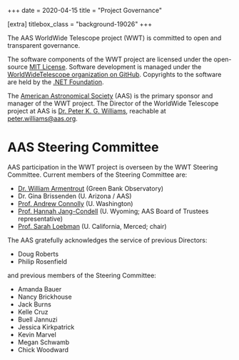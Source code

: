 +++
date = 2020-04-15
title = "Project Governance"

[extra]
titlebox_class = "background-19026"
+++

The AAS WorldWide Telescope project (WWT) is committed to open and transparent
governance.

The software components of the WWT project are licensed under the open-source
[MIT License]. Software development is managed under the
[WorldWideTelescope organization on GitHub][gh-wwt]. Copyrights to the
software are held by the [.NET Foundation][dnf].

[MIT License]: https://opensource.org/licenses/MIT
[gh-wwt]: https://github.com/WorldWideTelescope
[dnf]: https://dotnetfoundation.org/

The [American Astronomical Society][aas] (AAS) is the primary sponsor and
manager of the WWT project. The Director of the WorldWide Telescope project at
AAS is [Dr. Peter K. G. Williams][pkgw], reachable at <peter.williams@aas.org>.

[aas]: https://aas.org/
[pkgw]: https://newton.cx/~peter/


# AAS Steering Committee

AAS participation in the WWT project is overseen by the WWT Steering
Committee. Current members of the Steering Committee are:

- [Dr. William Armentrout][armentrout] (Green Bank Observatory)
- Dr. Gina Brissenden (U. Arizona / AAS)
- [Prof. Andrew Connolly][connolly] (U. Washington)
- [Prof. Hannah Jang-Condell][jangcondell] (U. Wyoming; AAS Board of Trustees representative)
- [Prof. Sarah Loebman][loebman] (U. California, Merced; chair)

[armentrout]: http://willarmentrout.com/
[connolly]: https://depts.washington.edu/astron/profile/connolly-andy/
[jangcondell]: http://physics.uwyo.edu/~hannah/
[loebman]: https://sarahloebman.wixsite.com/home

The AAS gratefully acknowledges the service of previous Directors:

- Doug Roberts
- Philip Rosenfield

and previous members of the Steering Committee:

- Amanda Bauer
- Nancy Brickhouse
- Jack Burns
- Kelle Cruz
- Buell Jannuzi
- Jessica Kirkpatrick
- Kevin Marvel
- Megan Schwamb
- Chick Woodward
